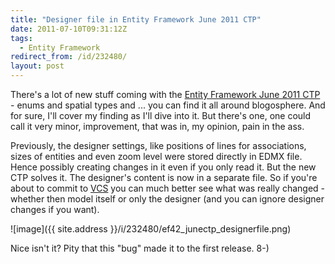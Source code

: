 ```yaml
---
title: "Designer file in Entity Framework June 2011 CTP"
date: 2011-07-10T09:31:12Z
tags:
  - Entity Framework
redirect_from: /id/232480/
layout: post
---
```

There's a lot of new stuff coming with the [Entity Framework June 2011 CTP][1] - enums and spatial types and ... you can find it all around blogosphere. And for sure, I'll cover my finding as I'll dive into it. But there's one, one could call it very minor, improvement, that was in, my opinion, pain in the ass.

Previously, the designer settings, like positions of lines for associations, sizes of entities and even zoom level were stored directly in EDMX file. Hence possibly creating changes in it even if you only read it. But the new CTP solves it. The designer's content is now in a separate file. So if you're about to commit to [VCS][2] you can much better see what was really changed - whether then model itself or only the designer (and you can ignore designer changes if you want).

![image]({{ site.address }}/i/232480/ef42_junectp_designerfile.png)

Nice isn't it? Pity that this "bug" made it to the first release. 8-)

[1]: http://blogs.msdn.com/b/adonet/archive/2011/06/30/announcing-the-microsoft-entity-framework-june-2011-ctp.aspx
[2]: http://en.wikipedia.org/wiki/Revision_control